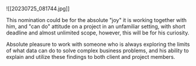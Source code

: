 ![[20230725_081744.jpg]]

This nomination could be for the absolute "joy" it is working together with him, and "can do" attitude on a project in an unfamiliar setting, with short deadline and almost unlimited scope, however, this will be for his curiosity. 

Absolute pleasure to work with someone who is always exploring the limits of what data can do to solve complex business problems, and his ability to explain and utilize these findings to both client and project members. 